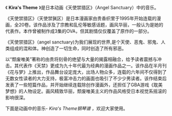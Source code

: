 

《 **Kira's Theme** 》是日本动画《天使禁猎区》（Angel Sanctuary）中的音乐。

  

《天使禁猎区》（天使禁猟区）是日本漫画家由贵香织里于1995年开始连载的漫画，全20卷。该作品涉及了宗教和乱伦等敏感话题，画风华丽，一般认为是她的代表作。本作曾被制作成3集的OVA，但其剧情仅仅覆盖了原作的一部分。

  

《天使禁猎区》（angel sanctuary)为我们展现的世界,是个天使、恶鬼、邪鬼、人类组成的混和体。神创造了一切生命，同时创造了所有邪恶。

  

以“颓废唯美”著称的由贵将刻骨的绝望与大量的揭露相融合，给予读者震撼与冲击。其代表作《天禁》更成为九十年代最为经典的漫画作品之一。该作品在半月刊《花与梦》上推出，作品舞台设定庞大，出场人物众多，连载的六年间不仅得到了无数女性读者的大力支持，极富冲击力的画面也吸引了不少少男读者。该作结束后发表了一些短篇作品，并开始继续连载除创作漫画外，还担任了GBA游戏《耽美梦想》的人物设定。画风精致华丽，颓废唯美主义的作品风格受日本视觉系摇滚的影响很深。

  

下面是动画中的音乐- _Kira's Theme钢琴谱_ ，欢迎大家使用。

